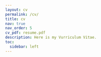 ```yaml
---
layout: cv
permalink: /cv/
title: cv
nav: true
nav_order: 5
cv_pdf: resume.pdf
description: Here is my Vurriculum Vitae.
toc:
  sidebar: left
---
```

